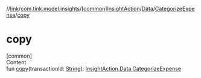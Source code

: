 //[link](../../../../index.md)/[com.tink.model.insights](../../../index.md)/[[common]InsightAction](../../index.md)/[Data](../index.md)/[CategorizeExpense](index.md)/[copy](copy.md)



# copy  
[common]  
Content  
fun [copy](copy.md)(transactionId: [String](https://kotlinlang.org/api/latest/jvm/stdlib/kotlin/-string/index.html)): [InsightAction.Data.CategorizeExpense](index.md)  



